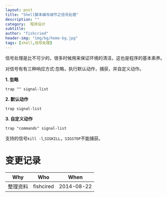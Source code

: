 ```yaml
---
layout: post
title: "Shell脚本编写细节之信号处理"
description: ""
category:  程序设计
subtitle:
author: "fishcried"
header-img: "img/bg/home-bg.jpg"
tags: [shell,信号处理]
---
```


信号处理是比不可少的，很多时候用来保证环境的清洁，这也是程序的基本素养。

对信号有有三种响应方式:忽略，执行默认动作，捕获，并自定义动作。

**1. 忽略**

	trap "" signal-list

**2. 默认动作**

	trap signal-list

**3. 自定义动作**

	trap "commands" signal-list

支持的信号`kill -l`,`SIGKILL`，`SIGSTOP`不能捕获。

# 变更记录

|Why | Who | When |
|----|-----|------|
|整理资料|fishcired|2014-08-22|

